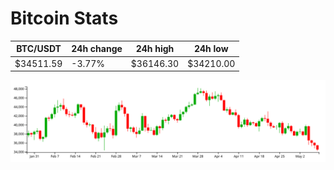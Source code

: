 # Bitcoin Stats

BTC/USDT|24h change|24h high|24h low|
|---|---|---|---|
|$34511.59|-3.77%|$36146.30|$34210.00|

<img src="./chart.svg">
